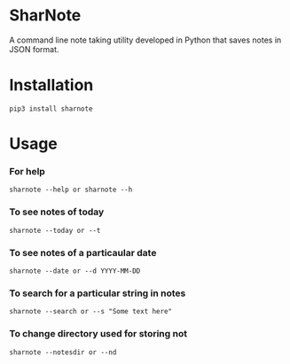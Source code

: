 # SharNote
A command line note taking utility developed in Python that saves notes in JSON format.

# Installation

```
pip3 install sharnote
```

# Usage

### For help

```
sharnote --help or sharnote --h
```

### To see notes of today

```
sharnote --today or --t
```

### To see notes of a particaular date

```
sharnote --date or --d YYYY-MM-DD
```

### To search for a particular string in notes

```
sharnote --search or --s "Some text here"
```

### To change directory used for storing not

```
sharnote --notesdir or --nd
```